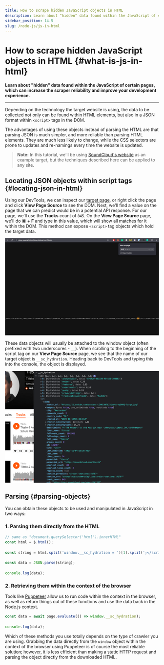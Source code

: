 ```yaml
---
title: How to scrape hidden JavaScript objects in HTML
description: Learn about "hidden" data found within the JavaScript of certain pages, which can increase the scraper reliability and improve your development experience.
sidebar_position: 14.5
slug: /node-js/js-in-html
---
```


# How to scrape hidden JavaScript objects in HTML {#what-is-js-in-html}

**Learn about "hidden" data found within the JavaScript of certain pages, which can increase the scraper reliability and improve your development experience.**

---

Depending on the technology the target website is using, the data to be collected not only can be found within HTML elements, but also in a JSON format within `<script>` tags in the DOM.

The advantages of using these objects instead of parsing the HTML are that parsing JSON is much simpler, and more reliable than parsing HTML elements. They are much less likely to change, while the CSS selectors are prone to updates and re-namings every time the website is updated.

> **Note:** In this tutorial, we'll be using [SoundCloud's website](https://soundcloud.com) as an example target, but the techniques described here can be applied to any site.

## Locating JSON objects within script tags {#locating-json-in-html}

Using our DevTools, we can inspect our [target page](https://soundcloud.com/tiesto/tracks), or right click the page and click **View Page Source** to see the DOM. Next, we'll find a value on the page that we can predict would be in a potential API response. For our page, we'll use the **Tracks** count of `845`. On the **View Page Source** page, we'll do **⌘** + **F** and type in this value, which will show all matches for it within the DOM. This method can expose `<script>` tag objects which hold the target data.

![Find the value within the DOM using CMD + F](./images/view-845.png)

These data objects will usually be attached to the window object (often prefixed with two underscores - `__`). When scrolling to the beginning of the script tag on our **View Page Source** page, we see that the name of our target object is `__sc_hydration`. Heading back to DevTools and typing this into the console, the object is displayed.

![View the target data in the window object using the console in DevTools](./images/view-object-in-window.png)

## Parsing {#parsing-objects}

You can obtain these objects to be used and manipulated in JavaScript in two ways:

### 1. Parsing them directly from the HTML

```js
// same as "document.querySelector('html').innerHTML"
const html = $.html();

const string = html.split('window.__sc_hydration = ')[1].split(';</script>')[0];

const data = JSON.parse(string);

console.log(data);
```

### 2. Retrieving them within the context of the browser

Tools like [Puppeteer](https://github.com/puppeteer/puppeteer) allow us to run code within the context in the browser, as well as return things out of these functions and use the data back in the Node.js context.

```js
const data = await page.evaluate(() => window.__sc_hydration);

console.log(data);
```

Which of these methods you use totally depends on the type of crawler you are using. Grabbing the data directly from the `window` object within the context of the browser using Puppeteer is of course the most reliable solution; however, it is less efficient than making a static HTTP request and parsing the object directly from the downloaded HTML.
